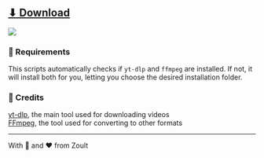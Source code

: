 ## [⬇ Download](https://raw.githack.com/Zoult/mp3downloader/main/ytdownloader.bat)
![](https://cdn.discordapp.com/attachments/923633338378489856/1128395057419014184/image.png)

### 📖 Requirements
This scripts automatically checks if `yt-dlp` and `ffmpeg` are installed.
If not, it will install both for you, letting you choose the desired installation folder.

### 👥 Credits
[yt-dlp](https://github.com/yt-dlp/yt-dlp), the main tool used for downloading videos
<br>[FFmpeg](https://github.com/FFmpeg/FFmpeg), the tool used for converting to other formats</br>

---

With 🎨 and ❤ from Zoult
